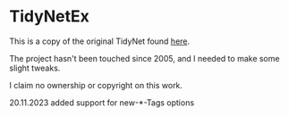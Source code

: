 # TidyNetEx

This is a copy of the original TidyNet found [here](http://sourceforge.net/projects/tidynet/).

The project hasn't been touched since 2005, and I needed to make some slight tweaks.

I claim no ownership or copyright on this work.


 20.11.2023 added support for new-*-Tags options
